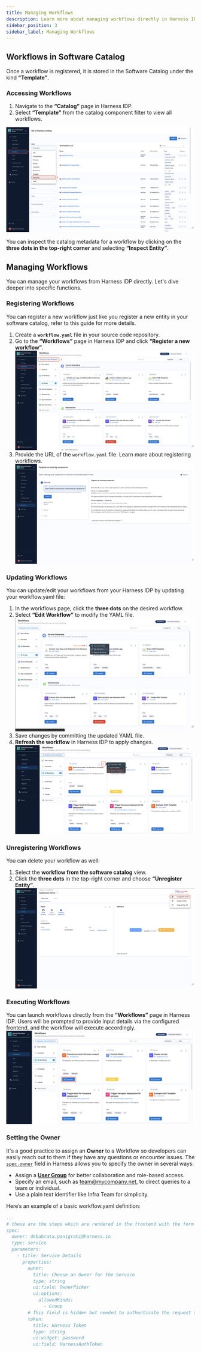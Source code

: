 ```yaml
---
title: Managing Workflows
description: Learn more about managing workflows directly in Harness IDP. 
sidebar_position: 3
sidebar_label: Managing Workflows
---
```


## Workflows in Software Catalog
Once a workflow is registered, it is stored in the Software Catalog under the kind **“Template”**.

### Accessing Workflows
1. Navigate to the **“Catalog”** page in Harness IDP.
2. Select **“Template”** from the catalog component filter to view all workflows.

![](./static/access-workflow-catalog.png)

You can inspect the catalog metadata for a workflow by clicking on the **three dots in the top-right corner** and selecting **“Inspect Entity”**.

## Managing Workflows 
You can manage your workflows from Harness IDP directly. Let's dive deeper into specific functions.

### Registering Workflows 
You can register a new workflow just like you register a new entity in your software catalog, refer to this guide for more details. 
1. Create a **```workflow.yaml```** file in your source code repository.
2. Go to the **“Workflows”** page in Harness IDP and click **“Register a new workflow”**.
![](./static/register-1.png)
3. Provide the URL of the ```workflow.yaml``` file. Learn more about registering workflows.
![](./static/register-2.png)

### Updating Workflows
You can update/edit your workflows from your Harness IDP by updating your workflow.yaml file: 
1. In the workflows page, click the **three dots** on the desired workflow.
2. Select **“Edit Workflow”** to modify the YAML file.
![](./static/edit-workflow.png)
3. Save changes by committing the updated YAML file.
4. **Refresh the workflow** in Harness IDP to apply changes.
![](./static/refresh-workflow.png)

### Unregistering Workflows
You can delete your workflow as well: 
1. Select the **workflow from the software catalog** view.
2. Click the **three dots** in the top-right corner and choose **“Unregister Entity”**.
![](./static/unregister-entity.png)

### Executing Workflows
You can launch workflows directly from the **“Workflows”** page in Harness IDP. Users will be prompted to provide input details via the configured frontend, and the workflow will execute accordingly.
![](./static/execute-workflow.png)

### Setting the Owner

It's a good practice to assign an **Owner** to a Workflow so developers can easily reach out to them if they have any questions or encounter issues. The [``spec.owner``](https://developer.harness.io/docs/internal-developer-portal/catalog/how-to-create-idp-yaml#spec-owner) field in Harness allows you to specify the owner in several ways:

- Assign a [**User Group**](https://developer.harness.io/docs/platform/role-based-access-control/add-user-groups/#built-in-user-groups) for better collaboration and role-based access.
- Specify an email, such as team@mycompany.net, to direct queries to a team or individual.
- Use a plain text identifier like Infra Team for simplicity.

Here’s an example of a basic workflow.yaml definition:

```YAML {4}
...
# these are the steps which are rendered in the frontend with the form input
spec:
  owner: debabrata.panigrahi@harness.io
  type: service
  parameters:
    - title: Service Details
      properties:
        owner:
          title: Choose an Owner for the Service
          type: string
          ui:field: OwnerPicker
          ui:options:
            allowedKinds:
              - Group
        # This field is hidden but needed to authenticate the request to trigger the pipeline
        token:
          title: Harness Token
          type: string
          ui:widget: password
          ui:field: HarnessAuthToken




